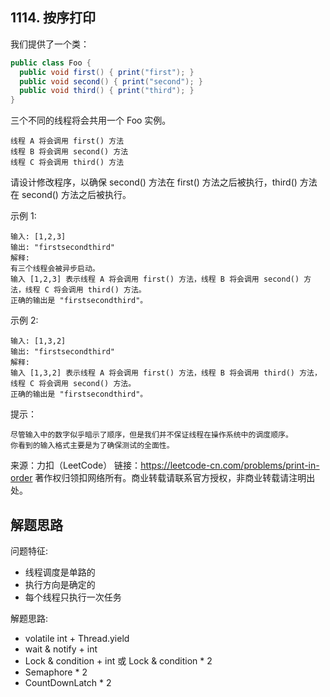 ## 1114. 按序打印

我们提供了一个类：

```java
public class Foo {
  public void first() { print("first"); }
  public void second() { print("second"); }
  public void third() { print("third"); }
}
```

三个不同的线程将会共用一个 Foo 实例。

    线程 A 将会调用 first() 方法
    线程 B 将会调用 second() 方法
    线程 C 将会调用 third() 方法

请设计修改程序，以确保 second() 方法在 first() 方法之后被执行，third() 方法在 second() 方法之后被执行。



示例 1:
```
输入: [1,2,3]
输出: "firstsecondthird"
解释:
有三个线程会被异步启动。
输入 [1,2,3] 表示线程 A 将会调用 first() 方法，线程 B 将会调用 second() 方法，线程 C 将会调用 third() 方法。
正确的输出是 "firstsecondthird"。
```

示例 2:
```
输入: [1,3,2]
输出: "firstsecondthird"
解释:
输入 [1,3,2] 表示线程 A 将会调用 first() 方法，线程 B 将会调用 third() 方法，线程 C 将会调用 second() 方法。
正确的输出是 "firstsecondthird"。
```


提示：

    尽管输入中的数字似乎暗示了顺序，但是我们并不保证线程在操作系统中的调度顺序。
    你看到的输入格式主要是为了确保测试的全面性。

来源：力扣（LeetCode）
链接：https://leetcode-cn.com/problems/print-in-order
著作权归领扣网络所有。商业转载请联系官方授权，非商业转载请注明出处。

## 解题思路
问题特征:
- 线程调度是单路的
- 执行方向是确定的
- 每个线程只执行一次任务

解题思路:
* volatile int + Thread.yield
* wait & notify + int
* Lock & condition + int 或 Lock & condition * 2
* Semaphore * 2
* CountDownLatch * 2
